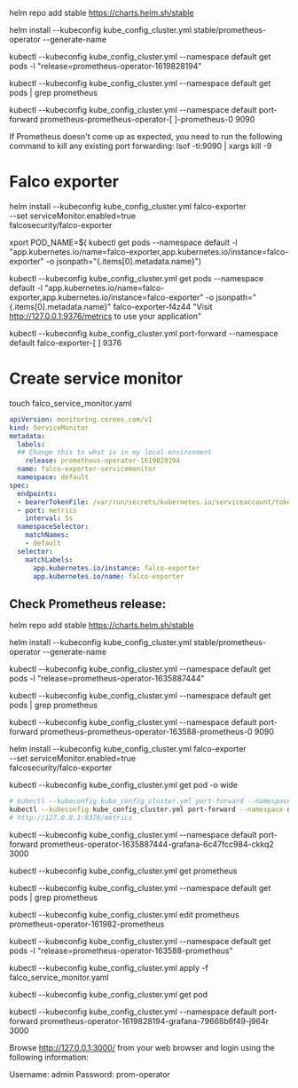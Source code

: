 helm repo add stable https://charts.helm.sh/stable

helm install --kubeconfig kube_config_cluster.yml stable/prometheus-operator --generate-name


kubectl --kubeconfig kube_config_cluster.yml --namespace default get pods -l "release=prometheus-operator-1619828194"


kubectl --kubeconfig kube_config_cluster.yml --namespace default get pods | grep prometheus


kubectl --kubeconfig kube_config_cluster.yml --namespace default port-forward prometheus-prometheus-operator-[   ]-prometheus-0 9090


If Prometheus doesn't come up as expected, you need to run the following command to kill any existing port forwarding:
lsof -ti:9090 | xargs kill -9



# Falco exporter

helm install --kubeconfig kube_config_cluster.yml falco-exporter \
 --set serviceMonitor.enabled=true \
falcosecurity/falco-exporter



xport POD_NAME=$(
kubectl get pods --namespace default -l "app.kubernetes.io/name=falco-exporter,app.kubernetes.io/instance=falco-exporter" -o jsonpath="{.items[0].metadata.name}")



kubectl --kubeconfig kube_config_cluster.yml get pods --namespace default -l "app.kubernetes.io/name=falco-exporter,app.kubernetes.io/instance=falco-exporter" -o jsonpath="{.items[0].metadata.name}"
falco-exporter-f4z44
"Visit http://127.0.0.1:9376/metrics to use your application"



kubectl --kubeconfig kube_config_cluster.yml port-forward --namespace default falco-exporter-[   ] 9376



# Create service monitor
touch falco_service_monitor.yaml

```yaml
apiVersion: monitoring.coreos.com/v1
kind: ServiceMonitor
metadata:
  labels:
  ## Change this to what is in my local environment
    release: prometheus-operator-1619828194
  name: falco-exporter-servicemonitor
  namespace: default
spec:
  endpoints:
  - bearerTokenFile: /var/run/secrets/kubernetes.io/serviceaccount/token
  - port: metrics 
    interval: 5s
  namespaceSelector:
    matchNames:
    - default
  selector:
    matchLabels:
      app.kubernetes.io/instance: falco-exporter
      app.kubernetes.io/name: falco-exporter
```

## Check Prometheus release:

helm repo add stable https://charts.helm.sh/stable

helm install --kubeconfig kube_config_cluster.yml stable/prometheus-operator --generate-name


kubectl --kubeconfig kube_config_cluster.yml --namespace default get pods -l "release=prometheus-operator-1635887444"

kubectl --kubeconfig kube_config_cluster.yml --namespace default get pods | grep prometheus


kubectl --kubeconfig kube_config_cluster.yml --namespace default port-forward prometheus-prometheus-operator-163588-prometheus-0 9090





helm install --kubeconfig kube_config_cluster.yml falco-exporter \
 --set serviceMonitor.enabled=true \
falcosecurity/falco-exporter


kubectl --kubeconfig kube_config_cluster.yml get pod -o wide

```sh
# kubectl --kubeconfig kube_config_cluster.yml port-forward --namespace default falco-exporter-[   ] 9376
kubectl --kubeconfig kube_config_cluster.yml port-forward --namespace default falco-exporter-6klgt 9376
# http://127.0.0.1:9376/metrics
```




kubectl --kubeconfig kube_config_cluster.yml --namespace default port-forward prometheus-operator-1635887444-grafana-6c47fcc984-ckkq2 3000







kubectl --kubeconfig kube_config_cluster.yml get prometheus

kubectl --kubeconfig kube_config_cluster.yml --namespace default get pods | grep prometheus



kubectl --kubeconfig kube_config_cluster.yml edit prometheus prometheus-operator-161982-prometheus

kubectl --kubeconfig kube_config_cluster.yml --namespace default get pods -l "release=prometheus-operator-163588-prometheus"



kubectl --kubeconfig kube_config_cluster.yml apply -f falco_service_monitor.yaml



kubectl --kubeconfig kube_config_cluster.yml get pod



kubectl --kubeconfig kube_config_cluster.yml --namespace default port-forward prometheus-operator-1619828194-grafana-79668b6f49-j964r 3000


Browse http://127.0.0.1:3000/ from your web browser and login using the following information:

Username: admin
Password: prom-operator
